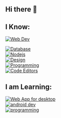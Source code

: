 ## Hi there 👋

## I Know:
[![Web Dev](https://skillicons.dev/icons?i=js,ts,svelte,react,tailwind,astro,threejs,html,sass,css)](https://github.com/khetal-kankariya)
<br>
<!--[![Python Web Frameowrks](https://skillicons.dev/icons?i=django,flask)](https://skillicons.dev)
<br>-->
[![Database](https://skillicons.dev/icons?i=firebase,prisma,mysql,postgres,sqlite,mongodb,express)](https://github.com/khetal-kankariya)
<br>
[![Nodejs](https://skillicons.dev/icons?i=nodejs,bun,npm,pnpm)](https://github.com/khetal-kankariya)
<br>
[![Design](https://skillicons.dev/icons?i=figma)](https://github.com/khetal-kankariya)
<br>
[![Programming](https://skillicons.dev/icons?i=py,c,cpp)](https://github.com/khetal-kankariya)
<br>
[![Code Editors](https://skillicons.dev/icons?i=vscode,sublime,neovim)](https://github.com/khetal-kankariya)

## I am Learning:
[![Web App for desktop](https://skillicons.dev/icons?i=tauri,electron)](https://github.com/khetal-kankariya)
<br>
[![android dev](https://skillicons.dev/icons?i=flutter,kotlin,dart)](https://github.com/khetal-kankariya)
<br>
[![programming](https://skillicons.dev/icons?i=rust,go,zig,ocaml,haskell)](https://github.com/khetal-kankariya)


<!--
**khetal-kankariya/khetal-kankariya** is a ✨ _special_ ✨ repository because its `README.md` (this file) appears on your GitHub profile.

Here are some ideas to get you started:

- 🔭 I’m currently working on ...
- 🌱 I’m currently learning ...
- 👯 I’m looking to collaborate on ...
- 🤔 I’m looking for help with ...
- 💬 Ask me about ...
- 📫 How to reach me: ...
- 😄 Pronouns: ...
- ⚡ Fun fact: ...
-->
